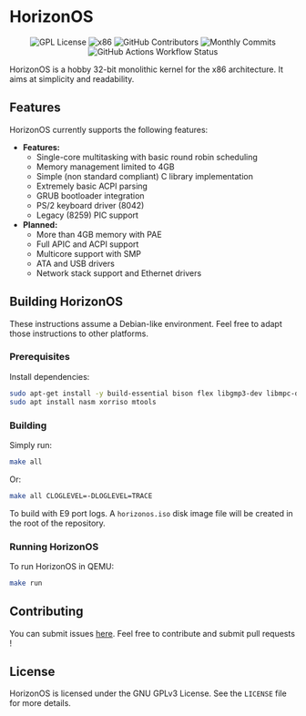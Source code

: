 # HorizonOS

<div align="center">
   
   ![GPL License](https://img.shields.io/badge/license-GPL-yellow.svg) 
   ![x86](https://img.shields.io/badge/arch-x86-informational) 
   ![GitHub Contributors](https://img.shields.io/github/contributors/EtienneMaire37/HorizonOS-v5?color=blue)
   ![Monthly Commits](https://img.shields.io/github/commit-activity/m/EtienneMaire37/HorizonOS-v5?color=orange)
   ![GitHub Actions Workflow Status](https://img.shields.io/github/actions/workflow/status/EtienneMaire37/HorizonOS-v5/.github%2Fworkflows%2Fmakefile.yml)
</div>

HorizonOS is a hobby 32-bit monolithic kernel for the x86 architecture. It aims at simplicity and readability.

## Features

HorizonOS currently supports the following features:

* **Features:**
    * Single-core multitasking with basic round robin scheduling
    * Memory management limited to 4GB
    * Simple (non standard compliant) C library implementation
    * Extremely basic ACPI parsing 
    * GRUB bootloader integration
    * PS/2 keyboard driver (8042)
    * Legacy (8259) PIC support
* **Planned:**
    * More than 4GB memory with PAE
    * Full APIC and ACPI support 
    * Multicore support with SMP
    * ATA and USB drivers
    * Network stack support and Ethernet drivers

## Building HorizonOS

These instructions assume a Debian-like environment. Feel free to adapt those instructions to other platforms.

### Prerequisites

Install dependencies:
```bash
sudo apt-get install -y build-essential bison flex libgmp3-dev libmpc-dev libmpfr-dev texinfo
sudo apt install nasm xorriso mtools
```

### Building

Simply run: 
```bash
make all
```
Or:
```bash
make all CLOGLEVEL=-DLOGLEVEL=TRACE
```
To build with E9 port logs.
A `horizonos.iso` disk image file will be created in the root of the repository.

### Running HorizonOS

To run HorizonOS in QEMU:
```bash
make run
```

## Contributing

You can submit issues [here](https://github.com/EtienneMaire37/HorizonOS-v5/issues).
Feel free to contribute and submit pull requests !

## License

HorizonOS is licensed under the GNU GPLv3 License. See the `LICENSE` file for more details.
